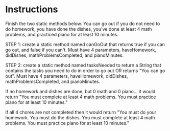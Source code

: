 # Instructions  

  
Finish the two static methods below. You can go out if you do not need to do homework, you have done the dishes, you've done at least 4 math problems, and practiced piano for at least 10 minutes. 


STEP 1: create a static method named canGoOut that returns true if you can go out, and false if you can't. Must have 4 parameters, haveHomework, didDishes, mathProblemsCompleted, and pianoMinutes.
  

STEP 2: create a static method named tasksNeeded to return a String that contains the tasks you need to do in order to go out OR returns "You can go out". Must have 4 parameters, haveHomework, didDishes, mathProblemsCompleted, and pianoMinutes. 

If no homework and dishes are done, but 0 math and 0 piano... it would return "You must complete at least 4 math problems. You must practice piano for at least 10 minutes."

If all 4 chores are not completed then it would return "You must do your homework. You must do the dishes. You must complete at least 4 math problems. You must practice piano for at least 10 minutes."


  
